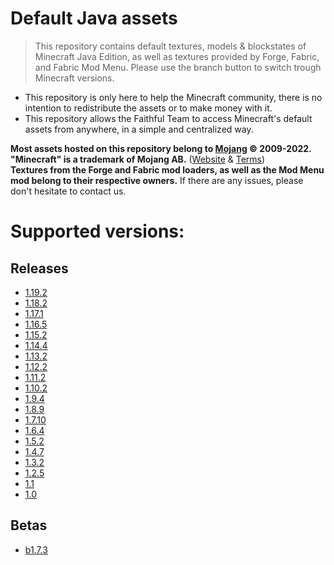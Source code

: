 # Default Java assets

> This repository contains default textures, models & blockstates of Minecraft Java Edition, as well as textures provided by Forge, Fabric, and Fabric Mod Menu.
> Please use the branch button to switch trough Minecraft versions.

- This repository is only here to help the Minecraft community, there is no intention to redistribute the assets or to make money with it.
- This repository allows the Faithful Team to access Minecraft's default assets from anywhere, in a simple and centralized way.

**Most assets hosted on this repository belong to [Mojang](https://github.com/Mojang) © 2009-2022. "Minecraft" is a trademark of Mojang AB.**
([Website](https://www.minecraft.net/) & [Terms](https://account.mojang.com/terms))  
**Textures from the Forge and Fabric mod loaders, as well as the Mod Menu mod belong to their respective owners.** If there are any issues, please don't hesitate to contact us.

# Supported versions:

## Releases
- [1.19.2](https://github.com/CompliBot/Default-Java/tree/1.19.2)
- [1.18.2](https://github.com/CompliBot/Default-Java/tree/1.18.2)
- [1.17.1](https://github.com/CompliBot/Default-Java/tree/1.17.1)
- [1.16.5](https://github.com/CompliBot/Default-Java/tree/1.16.5)
- [1.15.2](https://github.com/CompliBot/Default-Java/tree/1.15.2)
- [1.14.4](https://github.com/CompliBot/Default-Java/tree/1.14.4)
- [1.13.2](https://github.com/CompliBot/Default-Java/tree/1.13.2)
- [1.12.2](https://github.com/CompliBot/Default-Java/tree/1.12.2)
- [1.11.2](https://github.com/CompliBot/Default-Java/tree/1.11.2)
- [1.10.2](https://github.com/CompliBot/Default-Java/tree/1.10.2)
- [1.9.4](https://github.com/CompliBot/Default-Java/tree/1.9.4)
- [1.8.9](https://github.com/CompliBot/Default-Java/tree/1.8.9)
- [1.7.10](https://github.com/CompliBot/Default-Java/tree/1.7.10)
- [1.6.4](https://github.com/CompliBot/Default-Java/tree/1.6.4)
- [1.5.2](https://github.com/CompliBot/Default-Java/tree/1.5.2)
- [1.4.7](https://github.com/CompliBot/Default-Java/tree/1.4.7)
- [1.3.2](https://github.com/CompliBot/Default-Java/tree/1.3.2)
- [1.2.5](https://github.com/CompliBot/Default-Java/tree/1.2.5)
- [1.1](https://github.com/CompliBot/Default-Java/tree/1.1)
- [1.0](https://github.com/CompliBot/Default-Java/tree/1.0)

## Betas
- [b1.7.3](https://github.com/CompliBot/Default-Java/tree/b1.7.3)
